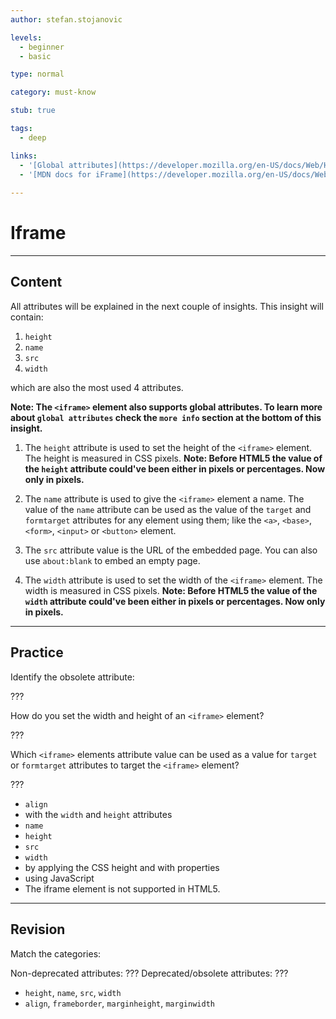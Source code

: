 ```yaml
---
author: stefan.stojanovic

levels:
  - beginner
  - basic

type: normal

category: must-know

stub: true

tags:
  - deep

links:
  - '[Global attributes](https://developer.mozilla.org/en-US/docs/Web/HTML/Global_attributes){website}'
  - '[MDN docs for iFrame](https://developer.mozilla.org/en-US/docs/Web/HTML/Element/iframe){website}'
  
---
```

# Iframe
---
## Content

All attributes will be explained in the next couple of insights. This insight will contain:
  1. `height`
  2. `name`
  3. `src`
  4. `width`

which are also the most used 4 attributes.
    
**Note: The `<iframe>` element also supports global attributes. To learn more about `global attributes` check the `more info` section at the bottom of this insight.**

1) The `height` attribute is used to set the height of the `<iframe>` element. The height is measured in CSS pixels. **Note: Before HTML5 the value of the `height` attribute could've been either in pixels or percentages. Now only in pixels.**

2) The `name` attribute is used to give the `<iframe>` element a name. The value of the `name` attribute can be used as the value of the `target` and `formtarget` attributes for any element using them; like the `<a>`, `<base>`, `<form>`, `<input>` or `<button>` element.

3) The `src` attribute value is the URL of the embedded page. You can also use `about:blank` to embed an empty page.

4) The `width` attribute is used to set the width of the `<iframe>` element. The width is measured in CSS pixels. **Note: Before HTML5 the value of the `width` attribute could've been either in pixels or percentages. Now only in pixels.**


---
## Practice

Identify the obsolete attribute:

???

How do you set the width and height of an `<iframe>` element?

???

Which `<iframe>` elements attribute value can be used as a value for `target` or `formtarget` attributes to target the `<iframe>` element?

???

* `align`
* with the `width` and `height` attributes
* `name`
* `height`
* `src`
* `width`
* by applying the CSS height and with properties
* using JavaScript
* The iframe element is not supported in HTML5. 

---
## Revision

Match the categories:

Non-deprecated attributes: ???
Deprecated/obsolete attributes: ???

* `height`, `name`, `src`, `width`
* `align`, `frameborder`, `marginheight`, `marginwidth`
